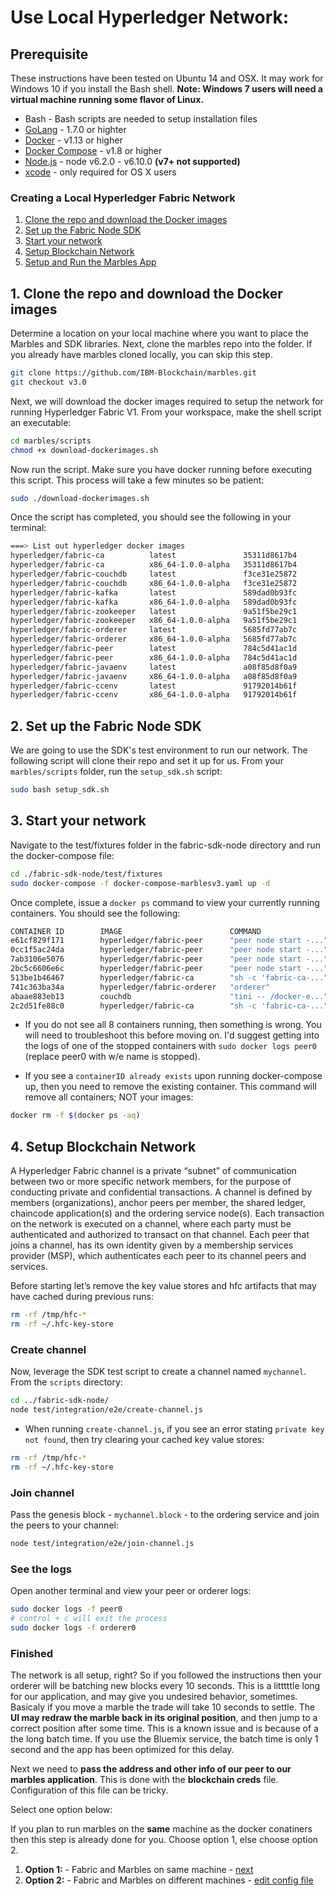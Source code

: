 # Use Local Hyperledger Network:

## Prerequisite

These instructions have been tested on Ubuntu 14 and OSX.  It may work for Windows 10 if you install the Bash shell.
**Note: Windows 7 users will need a virtual machine running some flavor of Linux.**

* Bash - Bash scripts are needed to setup installation files
* [GoLang](https://golang.org/) - 1.7.0 or highter
* [Docker](https://www.docker.com/products/overview) - v1.13 or higher
* [Docker Compose](https://docs.docker.com/compose/overview/) - v1.8 or higher
* [Node.js](https://nodejs.org/en/download/) - node v6.2.0 - v6.10.0 **(v7+ not supported)**
* [xcode](https://developer.apple.com/xcode/) - only required for OS X users


### Creating a Local Hyperledger Fabric Network

1. [Clone the repo and download the Docker images](#1-clone-the-repo-and-download-the-docker-images)
2. [Set up the Fabric Node SDK](#2-set-up-the-fabric-node-sdk)
3. [Start your network](#3-start-your-network)
4. [Setup Blockchain Network](#4-setup-blockchain-network)
5. [Setup and Run the Marbles App](#5-setup-and-run-marbles)


## 1. Clone the repo and download the Docker images

Determine a location on your local machine where you want to place the Marbles and SDK libraries. 
Next, clone the marbles repo into the folder. 
If you already have marbles cloned locally, you can skip this step. 

```bash
git clone https://github.com/IBM-Blockchain/marbles.git
git checkout v3.0
```

Next, we will download the docker images required to setup the network for running Hyperledger Fabric V1.
From your workspace, make the shell script an executable:

```bash
cd marbles/scripts
chmod +x download-dockerimages.sh
```

Now run the script. Make sure you have docker running before executing this script. This process will take a few minutes so be patient:

```bash
sudo ./download-dockerimages.sh
```

Once the script has completed, you should see the following in your terminal:

```bash
===> List out hyperledger docker images
hyperledger/fabric-ca          latest               35311d8617b4        3 weeks ago         240 MB
hyperledger/fabric-ca          x86_64-1.0.0-alpha   35311d8617b4        3 weeks ago         240 MB
hyperledger/fabric-couchdb     latest               f3ce31e25872        3 weeks ago         1.51 GB
hyperledger/fabric-couchdb     x86_64-1.0.0-alpha   f3ce31e25872        3 weeks ago         1.51 GB
hyperledger/fabric-kafka       latest               589dad0b93fc        3 weeks ago         1.3 GB
hyperledger/fabric-kafka       x86_64-1.0.0-alpha   589dad0b93fc        3 weeks ago         1.3 GB
hyperledger/fabric-zookeeper   latest               9a51f5be29c1        3 weeks ago         1.31 GB
hyperledger/fabric-zookeeper   x86_64-1.0.0-alpha   9a51f5be29c1        3 weeks ago         1.31 GB
hyperledger/fabric-orderer     latest               5685fd77ab7c        3 weeks ago         182 MB
hyperledger/fabric-orderer     x86_64-1.0.0-alpha   5685fd77ab7c        3 weeks ago         182 MB
hyperledger/fabric-peer        latest               784c5d41ac1d        3 weeks ago         184 MB
hyperledger/fabric-peer        x86_64-1.0.0-alpha   784c5d41ac1d        3 weeks ago         184 MB
hyperledger/fabric-javaenv     latest               a08f85d8f0a9        3 weeks ago         1.42 GB
hyperledger/fabric-javaenv     x86_64-1.0.0-alpha   a08f85d8f0a9        3 weeks ago         1.42 GB
hyperledger/fabric-ccenv       latest               91792014b61f        3 weeks ago         1.29 GB
hyperledger/fabric-ccenv       x86_64-1.0.0-alpha   91792014b61f        3 weeks ago         1.29 GB
```

## 2. Set up the Fabric Node SDK

We are going to use the SDK's test environment to run our network. 
The following script will clone their repo and set it up for us. 
From your `marbles/scripts` folder, run the `setup_sdk.sh` script:
```bash
sudo bash setup_sdk.sh
```

## 3. Start your network

Navigate to the test/fixtures folder in the fabric-sdk-node directory and run the docker-compose file:

```bash
cd ./fabric-sdk-node/test/fixtures
sudo docker-compose -f docker-compose-marblesv3.yaml up -d
```

Once complete, issue a `docker ps` command to view your currently running containers. You should see the following:
```bash
CONTAINER ID        IMAGE                        COMMAND                  CREATED             STATUS                       PORTS                                            NAMES
e61cf829f171        hyperledger/fabric-peer      "peer node start -..."   3 minutes ago       Up 2 minutes        0.0.0.0:7056->7051/tcp, 0.0.0.0:7058->7053/tcp   peer1
0cc1f5ac24da        hyperledger/fabric-peer      "peer node start -..."   3 minutes ago       Up 2 minutes        0.0.0.0:8056->7051/tcp, 0.0.0.0:8058->7053/tcp   peer3
7ab3106e5076        hyperledger/fabric-peer      "peer node start -..."   3 minutes ago       Up 3 minutes        0.0.0.0:7051->7051/tcp, 0.0.0.0:7053->7053/tcp   peer0
2bc5c6606e6c        hyperledger/fabric-peer      "peer node start -..."   3 minutes ago       Up 3 minutes        0.0.0.0:8051->7051/tcp, 0.0.0.0:8053->7053/tcp   peer2
513be1b46467        hyperledger/fabric-ca        "sh -c 'fabric-ca-..."   3 minutes ago       Up 3 minutes        0.0.0.0:8054->7054/tcp                           ca_peerOrg2
741c363ba34a        hyperledger/fabric-orderer   "orderer"                3 minutes ago       Up 3 minutes        0.0.0.0:7050->7050/tcp                           orderer0
abaae883eb13        couchdb                      "tini -- /docker-e..."   3 minutes ago       Up 3 minutes        0.0.0.0:5984->5984/tcp                           couchdb
2c2d51fe88c0        hyperledger/fabric-ca        "sh -c 'fabric-ca-..."   3 minutes ago       Up 3 minutes        0.0.0.0:7054->7054/tcp                           ca_peerOrg1
```

* If you do not see all 8 containers running, then something is wrong. 
You will need to troubleshoot this before moving on. 
I'd suggest getting into the logs of one of the stopped containers with `sudo docker logs peer0` (replace peer0 with w/e name is stopped).
 
* If you see a `containerID already exists` upon running docker-compose up, then you need to remove the existing container. This command will remove all containers; NOT your images:
```bash
docker rm -f $(docker ps -aq)
```


## 4. Setup Blockchain Network

A Hyperledger Fabric channel is a private “subnet” of communication between two or more specific network members, for the purpose of conducting private and confidential transactions. A channel is defined by members (organizations), anchor peers per member, the shared ledger, chaincode application(s) and the ordering service node(s). Each transaction on the network is executed on a channel, where each party must be authenticated and authorized to transact on that channel. Each peer that joins a channel, has its own identity given by a membership services provider (MSP), which authenticates each peer to its channel peers and services.

Before starting let’s remove the key value stores and hfc artifacts that may have cached during previous runs:
```bash
rm -rf /tmp/hfc-*
rm -rf ~/.hfc-key-store
```

### Create channel

Now, leverage the SDK test script to create a channel named `mychannel`. 
From the `scripts` directory:
```bash
cd ../fabric-sdk-node/
node test/integration/e2e/create-channel.js
```

* When running `create-channel.js`, if you see an error stating `private key not found`, then try clearing your cached key value stores:
```bash
rm -rf /tmp/hfc-*
rm -rf ~/.hfc-key-store
```

### Join channel
Pass the genesis block - `mychannel.block` - to the ordering service and join the peers to your channel:
```bash
node test/integration/e2e/join-channel.js
```

### See the logs
Open another terminal and view your peer or orderer logs:
```bash
sudo docker logs -f peer0
# control + c will exit the process
sudo docker logs -f orderer0
```

### Finished
The network is all setup, right? 
So if you followed the instructions then your orderer will be batching new blocks every 10 seconds. 
This is a litttttle long for our application, and may give you undesired behavior, sometimes. 
Basicaly if you move a marble the trade will take 10 seconds to settle. 
The **UI may redraw the marble back in its original position**, and then jump to a correct position after some time. 
This is a known issue and is because of a the long batch time. 
If you use the Bluemix service, the batch time is only 1 second and the app has been optimized for this delay. 

Next we need to **pass the address and other info of our peer to our marbles application**. 
This is done with the **blockchain creds** file. 
Configuration of this file can be tricky. 

Select one option below:

If you plan to run marbles on the **same** machine as the docker conatiners then this step is already done for you. 
Choose option 1, else choose option 2. 

1. **Option 1:** - Fabric and Marbles on same machine -  [next](../README.md#installchaincode)
2. **Option 2:** - Fabric and Marbles on different machines - [edit config file](./config_file.md)
